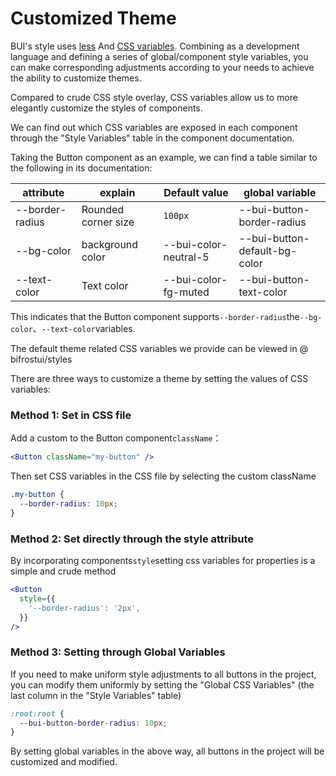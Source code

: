 # Customized Theme

BUI's style uses [less](https://lesscss.org/) And [CSS variables](https://developer.mozilla.org/zh-CN/docs/Web/CSS/Using_CSS_custom_properties). Combining as a development language and defining a series of global/component style variables, you can make corresponding adjustments according to your needs to achieve the ability to customize themes.

Compared to crude CSS style overlay, CSS variables allow us to more elegantly customize the styles of components.

We can find out which CSS variables are exposed in each component through the "Style Variables" table in the component documentation.

Taking the Button component as an example, we can find a table similar to the following in its documentation:

| attribute       | explain             | Default value         | global variable               |
| --------------- | ------------------- | --------------------- | ----------------------------- |
| --border-radius | Rounded corner size | `100px`               | --bui-button-border-radius    |
| --bg-color      | background color    | --bui-color-neutral-5 | --bui-button-default-bg-color |
| --text-color    | Text color          | --bui-color-fg-muted  | --bui-button-text-color       |

This indicates that the Button component supports`--border-radius`the`--bg-color`、`--text-color`variables.

The default theme related CSS variables we provide can be viewed in @ bifrostui/styles

There are three ways to customize a theme by setting the values of CSS variables:

### Method 1: Set in CSS file

Add a custom to the Button component`className`：

```jsx | pure
<Button className="my-button" />
```

Then set CSS variables in the CSS file by selecting the custom className

```css
.my-button {
  --border-radius: 10px;
}
```

### Method 2: Set directly through the style attribute

By incorporating components`style`setting css variables for properties is a simple and crude method

```jsx | pure
<Button
  style={{
    '--border-radius': '2px',
  }}
/>
```

### Method 3: Setting through Global Variables

If you need to make uniform style adjustments to all buttons in the project, you can modify them uniformly by setting the "Global CSS Variables" (the last column in the "Style Variables" table)

```css
:root:root {
  --bui-button-border-radius: 10px;
}
```

By setting global variables in the above way, all buttons in the project will be customized and modified.

